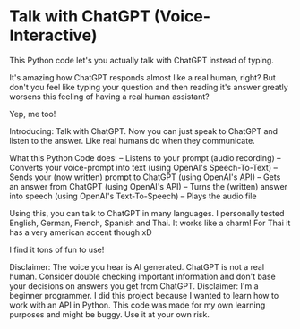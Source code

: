 # Talk with ChatGPT (Voice-Interactive)
This Python code let's you actually talk with ChatGPT instead of typing.

It's amazing how ChatGPT responds almost like a real human, right?
But don't you feel like typing your question and then reading it's answer greatly worsens this feeling of having a real human assistant?

Yep, me too!

Introducing: Talk with ChatGPT. 
Now you can just speak to ChatGPT and listen to the answer. Like real humans do when they communicate.

What this Python Code does:
– Listens to your prompt (audio recording)
– Converts your voice-prompt into text (using OpenAI's Speech-To-Text)
– Sends your (now written) prompt to ChatGPT (using OpenAI's API)
– Gets an answer from ChatGPT (using OpenAI's API)
– Turns the (written) answer into speech (using OpenAI's Text-To-Speech)
– Plays the audio file


Using this, you can talk to ChatGPT in many languages. I personally tested English, German, French, Spanish and Thai. It works like a charm! For Thai it has a very american accent though xD

I find it tons of fun to use!


Disclaimer: The voice you hear is AI generated. ChatGPT is not a real human. Consider double checking important information and don't base your decisions on answers you get from ChatGPT.
Disclaimer: I'm a beginner programmer. I did this project because I wanted to learn how to work with an API in Python. This code was made for my own learning purposes and might be buggy. Use it at your own risk.
